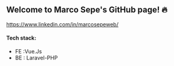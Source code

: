 ## Welcome to Marco Sepe's GitHub page! 🔥


https://www.linkedin.com/in/marcosepeweb/


#### Tech stack:
- FE :Vue.Js
- BE : Laravel-PHP



